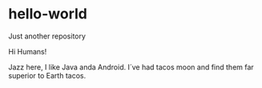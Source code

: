 # hello-world
Just another repository

Hi Humans!

Jazz here, I like Java anda Android.
I´ve had tacos moon and find them far superior to Earth tacos.
